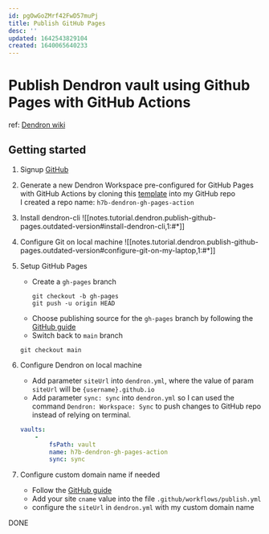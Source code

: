 ```yaml
---
id: pgOwGoZMrf42FwD57muPj
title: Publish GitHub Pages
desc: ''
updated: 1642543829104
created: 1640065640233
---
```

# Publish Dendron vault using Github Pages with GitHub Actions
ref: [Dendron wiki](https://wiki.dendron.so/notes/FnK2ws6w1uaS1YzBUY3BR/)

## Getting started

1. Signup [GitHub](https://github.com/)

2. Generate a new Dendron Workspace pre-configured for GitHub Pages with GitHub Actions by cloning this [template](https://github.com/dendronhq/template.publish.github-action) into my GitHub repo  
    I created a repo name: `h7b-dendron-gh-pages-action`

3. Install dendron-cli
    ![[notes.tutorial.dendron.publish-github-pages.outdated-version#install-dendron-cli,1:#*]]

4. Configure Git on local machine
    ![[notes.tutorial.dendron.publish-github-pages.outdated-version#configure-git-on-my-laptop,1:#*]]

5. Setup GitHub Pages
    - Create a `gh-pages` branch
      ```shell
      git checkout -b gh-pages
      git push -u origin HEAD
      ```
    - Choose publishing source for the `gh-pages` branch by following the [GitHub guide](https://docs.github.com/en/pages/getting-started-with-github-pages/configuring-a-publishing-source-for-your-github-pages-site)
    - Switch back to `main` branch
    ```shell
    git checkout main
    ```
6. Configure Dendron on local machine
    - Add parameter `siteUrl` into `dendron.yml`, where the value of param `siteUrl` will be `{username}.github.io`
    - Add parameter `sync: sync` into  `dendron.yml` so I can used the command `Dendron: Workspace: Sync` to push changes to GitHub repo instead of relying on terminal.
    ```yaml
    vaults:
        -
            fsPath: vault
            name: h7b-dendron-gh-pages-action
            sync: sync
    ```
7. Configure custom domain name if needed
    - Follow the [GitHub guide](https://docs.github.com/en/pages/configuring-a-custom-domain-for-your-github-pages-site/about-custom-domains-and-github-pages)
    - Add your site `cname` value into the file `.github/workflows/publish.yml`
    - configure the `siteUrl` in `dendron.yml` with my custom domain name

DONE